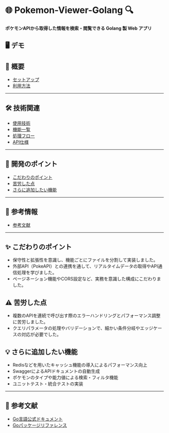 # 🌐 Pokemon-Viewer-Golang 🔍  

**ポケモンAPIから取得した情報を検索・閲覧できる Golang 製 Web アプリ**

## 🖥 デモ

## **📎 概要**
- [セットアップ](#セットアップ)
- [利用方法](#利用方法)

---

## **🛠 技術関連**
- [使用技術](#使用技術)
- [機能一覧](#機能一覧)
- [処理フロー](#処理フロー)
- [API仕様](#api仕様)

---

## **📍 開発のポイント**
- [こだわりのポイント](#-こだわりのポイント)
- [苦労した点](#-苦労した点)
- [さらに追加したい機能](#-さらに追加したい機能)

---

## **📄 参考情報**
- [参考文献](#参考文献)

---

## ✨ こだわりのポイント

- 保守性と拡張性を意識し、機能ごとにファイルを分割して実装しました。
- 外部API（PokeAPI）との連携を通して、リアルタイムデータの取得やAPI通信処理を学びました。
- ページネーション機能やCORS設定など、実務を意識した構成にこだわりました。

## ⚠️ 苦労した点

- 複数のAPIを連続で呼び出す際のエラーハンドリングとパフォーマンス調整に苦労しました。
- クエリパラメータの処理やバリデーションで、細かい条件分岐やエッジケースの対応が必要でした。

## 💡 さらに追加したい機能

- Redisなどを用いたキャッシュ機能の導入によるパフォーマンス向上
- SwaggerによるAPIドキュメントの自動生成
- ポケモンのタイプや能力値による検索・フィルタ機能
- ユニットテスト・統合テストの実装

---

## 📄 参考文献
- [Go言語公式ドキュメント](https://go.dev/doc/)
- [Goパッケージリファレンス](https://go.dev/doc/)
